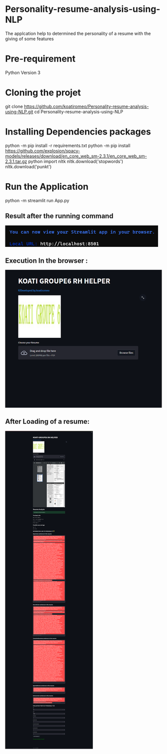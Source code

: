 # Personality-resume-analysis-using-NLP
The applcation help to determined the personality of a resume with the giving of some features

# Pre-requirement
Python Version 3 

# Cloning the projet 
git clone https://github.com/koatiromeo/Personality-resume-analysis-using-NLP.git
cd Personality-resume-analysis-using-NLP

# Installing Dependencies packages
python -m pip install -r requirements.txt
python -m pip install https://github.com/explosion/spacy-models/releases/download/en_core_web_sm-2.3.1/en_core_web_sm-2.3.1.tar.gz
python
import nltk
nltk.download('stopwords')
nltk.download('punkt')

# Run the Application 
python -m streamlit run App.py
## Result after the running command
!['Result after running'](running.png)

## Execution In the browser :
!['In the browser'](mainscreen.png)

## After Loading of a resume:
!['Apres ajout d'un cv'](afterloadresume.png)